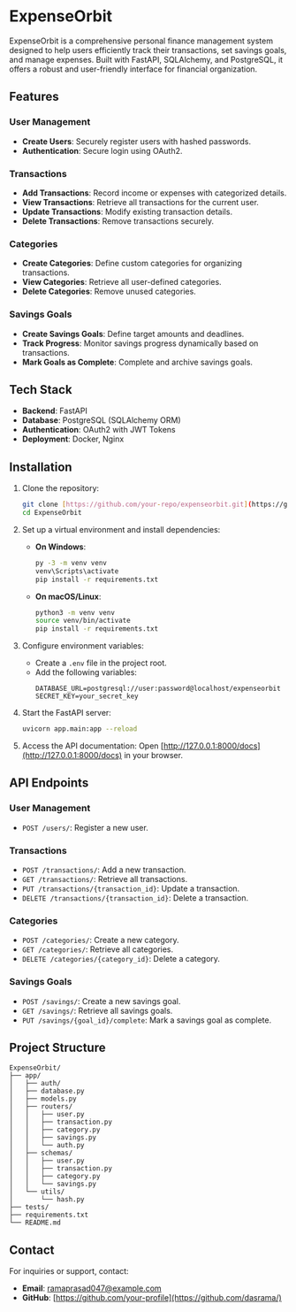 # ExpenseOrbit

ExpenseOrbit is a comprehensive personal finance management system designed to help users efficiently track their transactions, set savings goals, and manage expenses. Built with FastAPI, SQLAlchemy, and PostgreSQL, it offers a robust and user-friendly interface for financial organization.

## Features

### User Management
- **Create Users**: Securely register users with hashed passwords.
- **Authentication**: Secure login using OAuth2.

### Transactions
- **Add Transactions**: Record income or expenses with categorized details.
- **View Transactions**: Retrieve all transactions for the current user.
- **Update Transactions**: Modify existing transaction details.
- **Delete Transactions**: Remove transactions securely.

### Categories
- **Create Categories**: Define custom categories for organizing transactions.
- **View Categories**: Retrieve all user-defined categories.
- **Delete Categories**: Remove unused categories.

### Savings Goals
- **Create Savings Goals**: Define target amounts and deadlines.
- **Track Progress**: Monitor savings progress dynamically based on transactions.
- **Mark Goals as Complete**: Complete and archive savings goals.

## Tech Stack

- **Backend**: FastAPI
- **Database**: PostgreSQL (SQLAlchemy ORM)
- **Authentication**: OAuth2 with JWT Tokens
- **Deployment**: Docker, Nginx

## Installation

1. Clone the repository:
   ```bash
   git clone [https://github.com/your-repo/expenseorbit.git](https://github.com/dasrama/ExpenseOrbit.git)
   cd ExpenseOrbit
   ```

2. Set up a virtual environment and install dependencies:

   - **On Windows**:
     ```bash
     py -3 -m venv venv
     venv\Scripts\activate
     pip install -r requirements.txt
     ```

   - **On macOS/Linux**:
     ```bash
     python3 -m venv venv
     source venv/bin/activate
     pip install -r requirements.txt
     ```

3. Configure environment variables:
   - Create a `.env` file in the project root.
   - Add the following variables:
     ```env
     DATABASE_URL=postgresql://user:password@localhost/expenseorbit
     SECRET_KEY=your_secret_key
     ```

4. Start the FastAPI server:
   ```bash
   uvicorn app.main:app --reload
   ```

5. Access the API documentation:
   Open [http://127.0.0.1:8000/docs](http://127.0.0.1:8000/docs) in your browser.

## API Endpoints

### User Management
- `POST /users/`: Register a new user.

### Transactions
- `POST /transactions/`: Add a new transaction.
- `GET /transactions/`: Retrieve all transactions.
- `PUT /transactions/{transaction_id}`: Update a transaction.
- `DELETE /transactions/{transaction_id}`: Delete a transaction.

### Categories
- `POST /categories/`: Create a new category.
- `GET /categories/`: Retrieve all categories.
- `DELETE /categories/{category_id}`: Delete a category.

### Savings Goals
- `POST /savings/`: Create a new savings goal.
- `GET /savings/`: Retrieve all savings goals.
- `PUT /savings/{goal_id}/complete`: Mark a savings goal as complete.

## Project Structure

```
ExpenseOrbit/
├── app/
│   ├── auth/
│   ├── database.py
│   ├── models.py
│   ├── routers/
│   │   ├── user.py
│   │   ├── transaction.py
│   │   ├── category.py
│   │   ├── savings.py
│   │   └── auth.py
│   ├── schemas/
│   │   ├── user.py
│   │   ├── transaction.py
│   │   ├── category.py
│   │   └── savings.py
│   └── utils/
│       └── hash.py
├── tests/
├── requirements.txt
└── README.md
```


## Contact

For inquiries or support, contact:
- **Email**: ramaprasad047@example.com
- **GitHub**: [https://github.com/your-profile](https://github.com/dasrama/)
